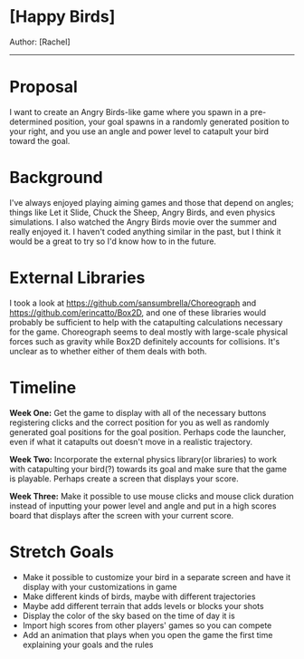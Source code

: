 # [Happy Birds]

Author: [Rachel]

---

# Proposal
I want to create an Angry Birds-like game where you spawn in a pre-determined
position, your goal spawns in a randomly generated position to your right,
and you use an angle and power level to catapult your bird toward the goal. 

# Background
I've always enjoyed playing aiming games and those that depend on angles;
things like Let it Slide, Chuck the Sheep, Angry Birds, and even physics
simulations. I also watched the Angry Birds movie over the summer and
really enjoyed it. I haven't coded anything similar in the past, but I
think it would be a great to try so I'd know how to in the future.

# External Libraries
I took a look at https://github.com/sansumbrella/Choreograph and
https://github.com/erincatto/Box2D, and one of these libraries would
probably be sufficient to help with the catapulting calculations
necessary for the game. Choreograph seems to deal mostly with large-scale
physical forces such as gravity while Box2D definitely accounts for
collisions. It's unclear as to whether either of them deals with both.

# Timeline
**Week One:** Get the game to display with all of the necessary buttons
registering clicks and the correct position for you as well as randomly
generated goal positions for the goal position. Perhaps code the launcher,
even if what it catapults out doesn't move in a realistic trajectory.

**Week Two:** Incorporate the external physics library(or libraries) to
work with catapulting your bird(?) towards its goal and make sure that
the game is playable. Perhaps create a screen that displays your score.

**Week Three:** Make it possible to use mouse clicks and mouse click duration
instead of inputting your power level and angle and put in a high scores board
that displays after the screen with your current score.

# Stretch Goals
* Make it possible to customize your bird in a separate screen and
have it display with your customizations in game
* Make different kinds of birds, maybe with different trajectories
* Maybe add different terrain that adds levels or blocks your shots
* Display the color of the sky based on the time of day it is
* Import high scores from other players' games so you can compete
* Add an animation that plays when you open the game the first time
explaining your goals and the rules